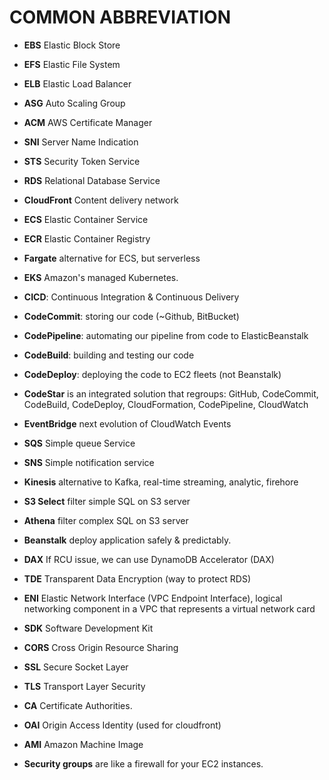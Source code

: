 # COMMON ABBREVIATION

- **EBS** Elastic Block Store
- **EFS** Elastic File System
- **ELB** Elastic Load Balancer
- **ASG** Auto Scaling Group
- **ACM** AWS Certificate Manager
- **SNI** Server Name Indication
- **STS** Security Token Service
- **RDS** Relational Database Service
- **CloudFront** Content delivery network
- **ECS** Elastic Container Service
- **ECR** Elastic Container Registry
- **Fargate** alternative for ECS, but serverless
- **EKS** Amazon's managed Kubernetes.
- **CICD**: Continuous Integration & Continuous Delivery

- **CodeCommit**: storing our code (~Github, BitBucket)
- **CodePipeline**: automating our pipeline from code to ElasticBeanstalk
- **CodeBuild**: building and testing our code
- **CodeDeploy**: deploying the code to EC2 fleets (not Beanstalk)
- **CodeStar** is an integrated solution that regroups: GitHub, CodeCommit,
CodeBuild, CodeDeploy, CloudFormation, CodePipeline, CloudWatch

- **EventBridge** next evolution of CloudWatch Events
- **SQS** Simple queue Service
- **SNS** Simple notification service
- **Kinesis** alternative to Kafka, real-time streaming, analytic, firehore

- **S3 Select** filter simple SQL on S3 server
- **Athena** filter complex SQL on S3 server
- **Beanstalk** deploy application safely & predictably.
- **DAX** If RCU issue, we can use DynamoDB Accelerator (DAX)

- **TDE** Transparent Data Encryption (way to protect RDS)
- **ENI** Elastic Network Interface (VPC Endpoint Interface), logical networking component in a VPC that represents a virtual network card
- **SDK** Software Development Kit
- **CORS** Cross Origin Resource Sharing
- **SSL** Secure Socket Layer
- **TLS** Transport Layer Security
- **CA** Certificate Authorities.
- **OAI** Origin Access Identity (used for cloudfront)
- **AMI** Amazon Machine Image
- **Security groups** are like a firewall for your EC2 instances.
